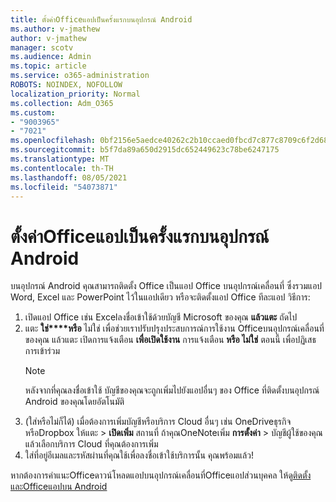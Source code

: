 ```yaml
---
title: ตั้งค่าOfficeแอปเป็นครั้งแรกบนอุปกรณ์ Android
ms.author: v-jmathew
author: v-jmathew
manager: scotv
ms.audience: Admin
ms.topic: article
ms.service: o365-administration
ROBOTS: NOINDEX, NOFOLLOW
localization_priority: Normal
ms.collection: Adm_O365
ms.custom:
- "9003965"
- "7021"
ms.openlocfilehash: 0bf2156e5aedce40262c2b10ccaed0fbcd7c877c8709c6f2d68d20bdad7dd517
ms.sourcegitcommit: b5f7da89a650d2915dc652449623c78be6247175
ms.translationtype: MT
ms.contentlocale: th-TH
ms.lasthandoff: 08/05/2021
ms.locfileid: "54073871"
---
```

# <a name="set-up-office-apps-for-the-first-time-on-an-android-device"></a>ตั้งค่าOfficeแอปเป็นครั้งแรกบนอุปกรณ์ Android

บนอุปกรณ์ Android คุณสามารถติดตั้ง Office เป็นแอป Office บนอุปกรณ์เคลื่อนที่ ซึ่งรวมแอป Word, Excel และ PowerPoint ไว้ในแอปเดียว หรือจะติดตั้งแอป Office ทีละแอป วิธีการ:

1. เปิดแอป Office เช่น Excelลงชื่อเข้าใช้ด้วยบัญชี Microsoft ของคุณ **แล้วแตะ** ถัดไป
2. แตะ **ใช่****หรือ** ไม่ใช่ เพื่อช่วยเราปรับปรุงประสบการณ์การใช้งาน Officeบนอุปกรณ์เคลื่อนที่ของคุณ แล้วแตะ เปิดการแจ้งเตือน **เพื่อเปิดใช้งาน** การแจ้งเตือน **หรือ ไม่ใช่** ตอนนี้ เพื่อปฏิเสธการเข้าร่วม
    > [!NOTE]
    > หลังจากที่คุณลงชื่อเข้าใช้ บัญชีของคุณจะถูกเพิ่มไปยังแอปอื่นๆ ของ Office ที่ติดตั้งบนอุปกรณ์ Android ของคุณโดยอัตโนมัติ
3. (ใส่หรือไม่ก็ได้) เมื่อต้องการเพิ่มบัญชีหรือบริการ Cloud อื่นๆ เช่น OneDriveธุรกิจหรือDropbox ให้แตะ  >  **เปิดเพิ่ม** สถานที่ ถ้าคุณOneNoteเพิ่ม **การตั้งค่า**  >  บัญชีผู้ใช้ของคุณ แล้วเลือกบริการ Cloud ที่คุณต้องการเพิ่ม
4. ใส่ที่อยู่อีเมลและรหัสผ่านที่คุณใช้เพื่อลงชื่อเข้าใช้บริการนั้น คุณพร้อมแล้ว!

หากต้องการคําแนะOfficeดาวน์โหลดแอปบนอุปกรณ์เคลื่อนที่Officeแอปส่วนบุคคล ให้ดู[ติดตั้งและOfficeแอปบน Android](https://go.microsoft.com/fwlink/?linkid=2135287)
